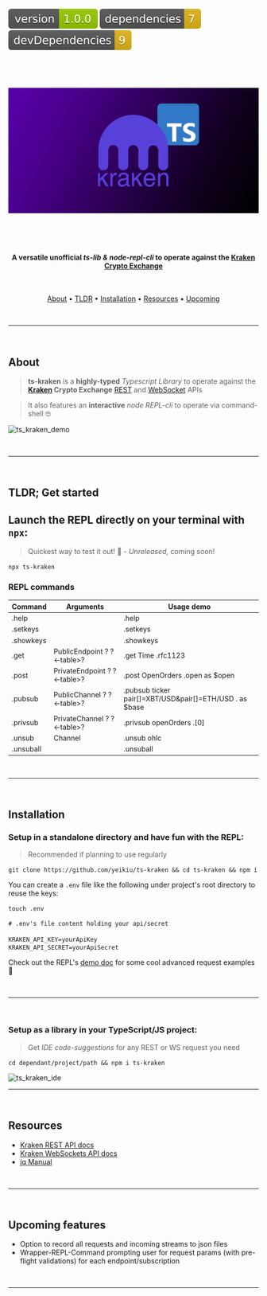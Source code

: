 <img src=".ci_badges/npm-version-badge.svg" /> <img src=".ci_badges/npm-dependencies-badge.svg" /> <img src=".ci_badges/npm-devdependencies-badge.svg" />

<h1 align="center">
  <br>
  <img src=".github/ts_kraken_logo.png" width="640px" alt="ts-ts_kraken_logo" />
</h1>

<br /><br />

<h4 align="center">A versatile unofficial <i>ts-lib & node-repl-cli</i> to operate against the <a href="https://kraken.com">Kraken Crypto Exchange</a></h4>
<br />
<p align="center">
  <a href="#about">About</a> •
  <a href="#tldr-get-started">TLDR</a> •
  <a href="#installation">Installation</a> •
  <a href="#resources">Resources</a> •
  <a href="#upcoming-features">Upcoming</a>
</p>

<br />

---

<br />


## About
  
> **ts-kraken** is a **highly-typed** _Typescript Library_ to operate against the **[Kraken](https://kraken.com) Crypto Exchange** [REST](https://docs.kraken.com/rest/) and [WebSocket](https://docs.kraken.com/websockets/) APIs

> It also features an **interactive** _node REPL-cli_ to operate via command-shell 🤓

![ts_kraken_demo](.github/ts_kraken_demo.gif)

<br />

---

<br />


## TLDR; Get started
## Launch the REPL directly on your terminal with `npx`:

> Quickest way to test it out! 🚀 - _Unreleased,_ coming soon!

````
npx ts-kraken
````

### REPL commands

| Command   | Arguments                                           | Usage demo                                                                              |
| --------- | --------------------------------------------------- | ----------------------------------------------------------------------------------------|
| .help     |                                                     | .help                                                                                   |
| .setkeys  |                                                     | .setkeys                                                                                |
| .showkeys |                                                     | .showkeys                                                                               |
| .get      | PublicEndpoint <params>? <jqFilterExpr>? <-table>?  | .get Time .rfc1123                                                                      |
| .post     | PrivateEndpoint <params>? <jqFilterExpr>? <-table>? | .post OpenOrders .open as $open|.open|keys|map($open[.].descr) -table                   |
| .pubsub   | PublicChannel <params>? <jqFilterExpr>? <-table>?   | .pubsub ticker pair[]=XBT/USD&pair[]=ETH/USD . as $base|{pair:.[3],price:$base[1].c[0]} |
| .privsub  | PrivateChannel <params>? <jqFilterExpr>? <-table>?  | .privsub openOrders .[0]|map(. as $order|keys[0]|$order[.])                             |
| .unsub    | Channel                                             | .unsub ohlc                                                                             |
| .unsuball |                                                     | .unsuball                                                                               |

<br />

---

<br />

## Installation
### Setup in a standalone directory and have fun with the REPL:

> Recommended if planning to use regularly

````
git clone https://github.com/yeikiu/ts-kraken && cd ts-kraken && npm i
````

You can create a `.env` file like the following under project's root directory to reuse the keys:

````
touch .env
````

````
# .env's file content holding your api/secret

KRAKEN_API_KEY=yourApiKey
KRAKEN_API_SECRET=yourApiSecret
````

Check out the REPL's [demo doc](/TODO) for some cool advanced request examples 👀

<br />

---

<br />


### Setup as a library in your TypeScript/JS project:

> Get _IDE code-suggestions_ for any REST or WS request you need

````
cd dependant/project/path && npm i ts-kraken
````

<img src=".github/TODO.png" width="640px" alt="ts_kraken_ide" />

<br />

---

<br />


## Resources

* [Kraken REST API docs](https://docs.kraken.com/rest/)
* [Kraken WebSockets API docs](https://docs.kraken.com/websockets/)
* [jq Manual](https://stedolan.github.io/jq/manual)

<br />

---

<br />


## Upcoming features

- Option to record all requests and incoming streams to json files
- Wrapper-REPL-Command prompting user for request params (with pre-flight validations) for each endpoint/subscription

<br />

---

<br />
